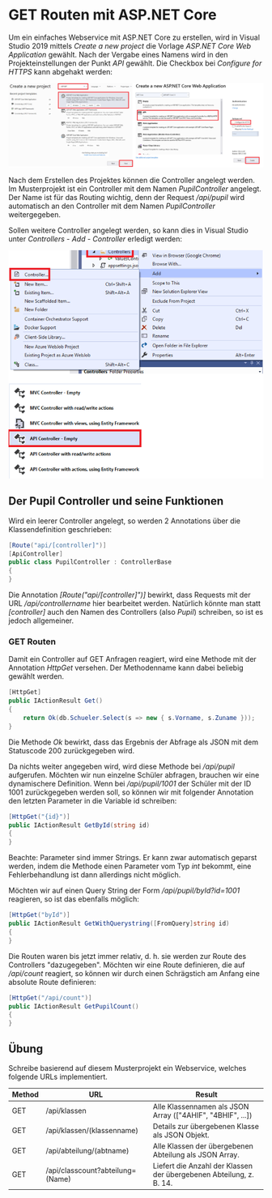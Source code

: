 # GET Routen mit ASP.NET Core

Um ein einfaches Webservice mit ASP.NET Core zu erstellen, wird in Visual Studio 2019 mittels *Create a
new project* die Vorlage *ASP.NET Core Web Application* gewählt. Nach der Vergabe eines Namens wird
in den Projekteinstellungen der Punkt *API* gewählt. Die Checkbox bei *Configure for HTTPS* kann
abgehakt werden:

![](create_api_project.png)

Nach dem Erstellen des Projektes können die Controller angelegt werden. Im Musterprojekt ist ein
Controller mit dem Namen *PupilController* angelegt. Der Name ist für das Routing wichtig, denn
der Request */api/pupil* wird automatisch an den Controller mit dem Namen *PupilController* 
weitergegeben.

Sollen weitere Controller angelegt werden, so kann dies in Visual Studio unter *Controllers* - 
*Add* - *Controller* erledigt werden:

![](add_controller.png)

## Der Pupil Controller und seine Funktionen
Wird ein leerer Controller angelegt, so werden 2 Annotations über die Klassendefinition 
geschrieben:
```c#
[Route("api/[controller]")]
[ApiController]
public class PupilController : ControllerBase
{
}
```

Die Annotation *[Route("api/[controller]")]* bewirkt, dass Requests mit der URL 
*/api/controllername* hier bearbeitet werden. Natürlich könnte man statt *[controller]*
auch den Namen des Controllers (also *Pupil*) schreiben, so ist es jedoch allgemeiner.

### GET Routen
Damit ein Controller auf GET Anfragen reagiert, wird eine Methode mit der Annotation 
*HttpGet* versehen. Der Methodenname kann dabei beliebig gewählt werden.
```c#
[HttpGet]
public IActionResult Get()
{
    return Ok(db.Schueler.Select(s => new { s.Vorname, s.Zuname }));
}
```

Die Methode *Ok* bewirkt, dass das Ergebnis der Abfrage als JSON mit dem Statuscode 200 
zurückgegeben wird.

Da nichts weiter angegeben wird, wird diese Methode bei */api/pupil* aufgerufen. Möchten wir nun 
einzelne Schüler abfragen, brauchen wir eine dynamischere Definition. Wenn bei */api/pupil/1001* der
Schüler mit der ID 1001 zurückgegeben werden soll, so können wir mit folgender Annotation den 
letzten Parameter in die Variable id schreiben:
```c#
[HttpGet("{id}")]
public IActionResult GetById(string id)
{
}
```

Beachte: Parameter sind immer Strings. Er kann zwar automatisch geparst
werden, indem die Methode einen Parameter vom Typ *int* bekommt, eine Fehlerbehandlung ist 
dann allerdings nicht möglich.

Möchten wir auf einen Query String der Form */api/pupil/byId?id=1001* reagieren, so ist das 
ebenfalls möglich:
```c#
[HttpGet("byId")]
public IActionResult GetWithQuerystring([FromQuery]string id)
{
}
```

Die Routen waren bis jetzt immer relativ, d. h. sie werden zur Route des Controllers "dazugegeben".
Möchten wir eine Route definieren, die auf */api/count* reagiert, so können wir durch einen 
Schrägstich am Anfang eine absolute Route definieren:
```c#
[HttpGet("/api/count")]
public IActionResult GetPupilCount()
{
}
```

## Übung

Schreibe basierend auf diesem Musterprojekt ein Webservice, welches folgende
URLs implementiert.

| Method | URL     | Result |
| ------ | ------- | -------- |
| GET    | /api/klassen | Alle Klassennamen als JSON Array (["4AHIF", "4BHIF", ...]) |
| GET    | /api/klassen/(klassenname)  | Details zur übergebenen Klasse als JSON Objekt. |
| GET    | /api/abteilung/(abtname)    | Alle Klassen der übergebenen Abteilung als JSON Array. |
| GET    | /api/classcount?abteilung=(Name) | Liefert die Anzahl der Klassen der übergebenen Abteilung, z. B. 14. |
